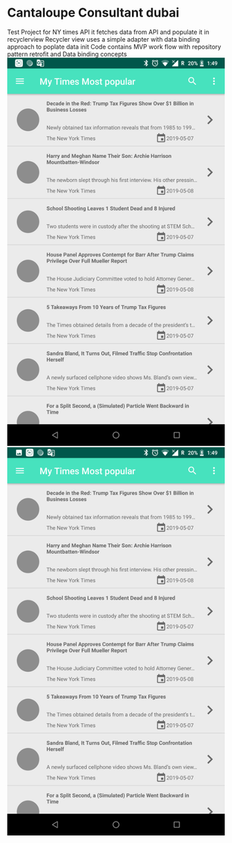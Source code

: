 # Cantaloupe Consultant dubai
Test Project for NY times API
it fetches data from API and populate it in recyclerview
Recycler view uses a simple adapter with data binding approach to poplate data init
Code contains MVP work flow with repository pattern
retrofit
and Data binding concepts
![alt text](https://github.com/zeeshanrasool91/AndroidTestCantalopue/blob/master/screenshot/Screenshot_20190509-134931.png)
![alt text](https://github.com/zeeshanrasool91/AndroidTestCantalopue/blob/master/screenshot/Screenshot_20190509-134941.png)